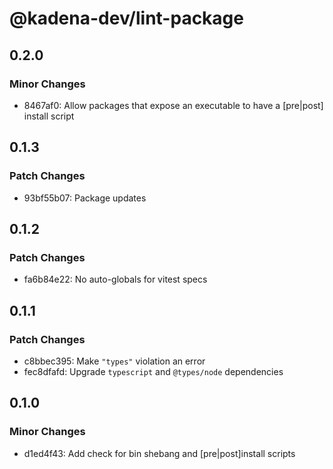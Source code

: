 # @kadena-dev/lint-package

## 0.2.0

### Minor Changes

- 8467af0: Allow packages that expose an executable to have a \[pre|post]
  install script

## 0.1.3

### Patch Changes

- 93bf55b07: Package updates

## 0.1.2

### Patch Changes

- fa6b84e22: No auto-globals for vitest specs

## 0.1.1

### Patch Changes

- c8bbec395: Make `"types"` violation an error
- fec8dfafd: Upgrade `typescript` and `@types/node` dependencies

## 0.1.0

### Minor Changes

- d1ed4f43: Add check for bin shebang and \[pre|post]install scripts
